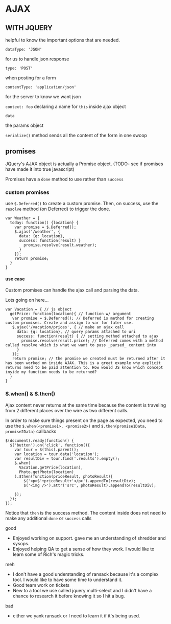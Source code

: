 # AJAX

## WITH JQUERY

helpful to know the important options that are needed.

`dataType: 'JSON'`

for us to handle json response

`type: 'POST'`

when posting for a form

`contentType: 'application/json'`

for the server to know we want json

`context: foo`
declaring a name for `this` inside ajax object

`data` 

the params object

`serialize()` method sends all the content of the form in one swoop

## promises

JQuery's AJAX object is actually a Promise object. (TODO- see if  promises have made it into true javascript) 

Promises have a `done` method to use rather than `success`

### custom promises

use `$.Deferred()` to create a custom promise. Then, on success, use the `resolve` method (on Deferred) to trigger the done. 

```
var Weather = {
  today: function() {location} {
    var promise = $.Deferred();
    $.ajas('/weather', {
      data: {q: location},
      success: function(result) }
        promise.resolve(result.weather);
      }
    });
    return promise;
  }
}
```      

#### use case
Custom promises can handle the ajax call and parsing the data.


Lots going on here...

```
var Vacation = { // js object
  getPrice: function(location){ // function w/ argument
   var promise = $.Deferred(); // Deferred is method for creating custom promises. Create and assign to var for later use.
   $.ajax('/vacation/prices', { // make an ajax call
     data: {q: location}, // query params attached to uri
     success: function(result) { // setting method attached to ajax
       promise.resolve(result.price); // Deferred comes with a method called resolve which is what we want to pass _parsed_ content into
     }
   });
   return promise; // the promise we created must be returned after it has been worked on inside AJAX. This is a great example why explicit returns need to be paid attention to. How would JS know which concept inside my function needs to be returned? 
  }
}
```

### $.when() & $.then()

Ajax content never returns at the same time because the content is traveling from 2 different places over the wire as two different calls. 

In order to make sure things present on the page as expected, you need to use the `$.when(<promise1>, <promise2>)` and `$.then(promise1Data, promise2Data)` callbacks

```
$(document).ready(function() {
  $('button').on('click', function(){
    var tour = $(this).parent();
    var location = tour.data('location');
    var resultDiv = tour.find('.results').empty();
    $.when(
      Vacation.getPrice(location),
      Photo.getPhoto(location)
    ).$then(function(priceResult, photoResult){
        $('<p>$'+priceResult+'</p>').appendTo(resultDiv);
        $('<img />').attr('src', photoResult).appendTo(resultDiv);

    });
  });
});
```

Notice that `then` is the success method. The content inside does not need to make any additional `done` or `success` calls






good
- Enjoyed working on support. gave me an understanding of shredder and sysops. 
- Enjoyed helping QA to get a sense of how they work. I would like to learn some of Rich's magic tricks.

meh
-  I don't have a good understanding of ransack because it's a complex tool. I would like to have some time to understand it. 
- Good team work on tickets
- New to a tool we use called jquery multi-select and I didn't have a chance to research it before knowing it so I hit a bug.

bad
- either we yank ransack or I need to learn it if it's being used.